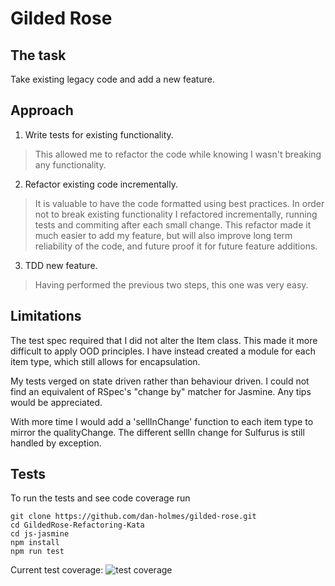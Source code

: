 # Gilded Rose

## The task

Take existing legacy code and add a new feature.

## Approach

1. Write tests for existing functionality.  
> This allowed me to refactor the code while knowing I wasn't breaking any functionality.
2. Refactor existing code incrementally.
> It is valuable to have the code formatted using best practices. In order not to break existing functionality I refactored incrementally, running tests and commiting after each small change. This refactor made it much easier to add my feature, but will also improve long term reliability of the code, and future proof it for future feature additions.
3. TDD new feature.
> Having performed the previous two steps, this one was very easy.

## Limitations

The test spec required that I did not alter the Item class. This made it more difficult to apply OOD principles. I have instead created a module for each item type, which still allows for encapsulation.  

My tests verged on state driven rather than behaviour driven. I could not find an equivalent of RSpec's "change by" matcher for Jasmine. Any tips would be appreciated.

With more time I would add a 'sellInChange' function to each item type to mirror the qualityChange. The different sellIn change for Sulfurus is still handled by exception.

## Tests

To run the tests and see code coverage run 

```
git clone https://github.com/dan-holmes/gilded-rose.git
cd GildedRose-Refactoring-Kata
cd js-jasmine
npm install
npm run test
```

Current test coverage:
![test coverage](https://i.imgur.com/vDJgGqL.png)